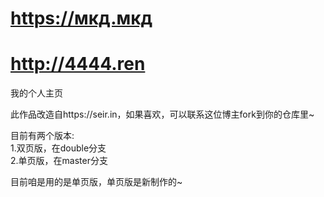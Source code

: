 # https://мкд.мкд
# http://4444.ren
我的个人主页

此作品改造自https://seir.in，如果喜欢，可以联系这位博主fork到你的仓库里~

目前有两个版本:<br>
1.双页版，在double分支<br>
2.单页版，在master分支

目前咱是用的是单页版，单页版是新制作的~
